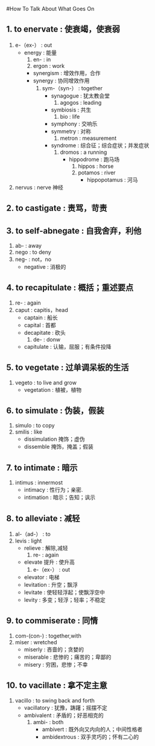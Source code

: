 #How To Talk About What Goes On

## 1. to enervate       :     使衰竭，使衰弱 

1. e-（ex-）										:	out
	- energy 									:	能量
	  1. en- 									:	in
	  2. ergon									:	work
		- synergism 							: 	增效作用，合作
		- synergy								: 	协同增效作用
			1. sym-（syn-） 						:	together
				- synagogue 					:	犹太教会堂
					1. agogos 					:	leading
				- symbiosis 					:	共生
					1. bio 						:	life
				- symphony 						:	交响乐	
				- symmetry 						:	对称
					1. metron 					:	measurement
				- syndrome 						:	综合征；综合症状；并发症状
					1. dromos 					:	a running
						- hippodrome 			:	跑马场
							1. hippos			:	horse
							2. potamos 			:	river
								- hippopotamus 	:	河马
2. nervus		:	nerve 神经
	
## 2. to castigate : 责骂，苛责
## 3. to self-abnegate : 自我舍弃，利他
1. ab-			:		away
2. nego			:		to deny
3. neg-			:		not，no
	- negative 	:		消极的

## 4. to recapitulate   : 概括；重述要点

1. re-  				:	again
2. caput 				:	capitis，head
	- captain			:	船长
	- capital			:	首都
	- decapitate		: 	砍头
		1. de- 			:	donw
	- capitulate 		:	认输，屈服；有条件投降

## 5. to vegetate       :   过单调呆板的生活
1. vegeto 				:	to live and grow
	- vegetation 		:	植被，植物

## 6. to simulate : 伪装，假装
1. simulo		:	to copy
2. smilis		:	like
	- dissimulation 掩饰；虚伪
	- dissemble 掩饰，掩盖；假装

## 7. to intimate : 暗示
1. intimus			: 		innermost
	- intimacy 		:	 	性行为；亲密.
	- intimation 	: 		暗示；告知；讽示

## 8. to alleviate      :       减轻
1. al-（ad-） 			:		to
2. levis 				:		light
	- relieve  			:		解除,减轻
		1. re- 			:		again
	- elevate 提升 		:		使升高
		1. e-（ex-）		:		out
	- elevator 			:		电梯
	- levitation 		: 		升空；飘浮
	- levitate 			: 		使轻轻浮起；使飘浮空中
	- levity  			: 		多变；轻浮；轻率；不稳定

## 9. to commiserate    :       同情

1. com-(con-) 			:	 	together,with
2. miser 				:		wretched
	- miserly 			:	 	吝啬的；贪婪的
	- miserable 		:	 	悲惨的；痛苦的；卑鄙的
	- misery  			:	 	穷困，悲惨；不幸
	
## 10. to vacillate     :       拿不定主意
1. vacillo 						:	 	to swing back and forth
	- vacillatory 				:	 	犹豫，踌躇；摇摆不定
	- ambivalent 				:	 	矛盾的；好恶相克的
		1. ambi-				: 		both
			- ambivert 			:		既外向又内向的人；中间性格者
			- ambidextrous 		:		双手灵巧的；怀有二心的